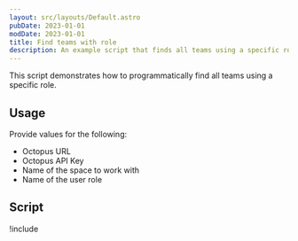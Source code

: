 ```yaml
---
layout: src/layouts/Default.astro
pubDate: 2023-01-01
modDate: 2023-01-01
title: Find teams with role
description: An example script that finds all teams using a specific role.
---
```


This script demonstrates how to programmatically find all teams using a specific role.

## Usage

Provide values for the following:
- Octopus URL
- Octopus API Key
- Name of the space to work with
- Name of the user role

## Script

!include <find-teams-with-role-scripts>
